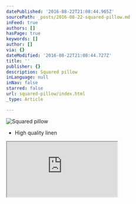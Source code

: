 ```yaml
---
datePublished: '2016-08-22T21:08:44.965Z'
sourcePath: _posts/2016-08-22-squared-pillow.md
inFeed: true
authors: []
hasPage: true
keywords: []
author: []
via: {}
dateModified: '2016-08-22T21:08:44.727Z'
title: ''
publisher: {}
description: Squared pillow
inLanguage: null
inNav: false
starred: false
url: squared-pillow/index.html
_type: Article

---
```

![Squared pillow](https://the-grid-user-content.s3-us-west-2.amazonaws.com/cc0a82ad-e7ed-4125-a614-e75bbb76a549.jpg)

* High quality linen

<iframe src="https://the-grid.github.io/ed-location/?latitude=20&amp;longitude=-35&amp;zoom=8" style=""></iframe>